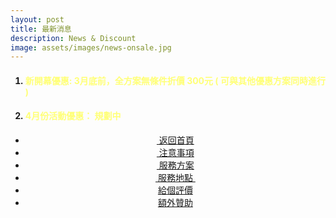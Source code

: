 ```yaml
---
layout: post
title: 最新消息
description: News & Discount
image: assets/images/news-onsale.jpg
---
```

<div class="box">
<ol>
	<h4><li><font color="#FFFF77">新開幕優惠: 3月底前，全方案無條件折價 300元 ( 可與其他優惠方案同時進行 )</font></li></h4>
	<h4><li><font color="#FFFF77">4月份活動優惠： 規劃中</font></li></h4>
</ol>
</div>


<!-- Main -->
<div class="content">
    <p style="text-transform: uppercase;"></p>
         <ul class="actions">
            <center>
                <div class="row 100% uniform">
                	<li><a href="{{site.basurl}}/" class="button special fa fa-home">&nbsp;返回首頁</a></li>
                	<li><a href="{{site.basurl}}/2018/01/08/precautions" class="button special fa fa-exclamation-triangle">&nbsp;注意事項</a></li>
                	<li><a href="{{site.basurl}}/2018/01/09/service" class="button special fa fa-file-text">&nbsp;服務方案</a></li>
                	<li><a href="{{site.basurl}}/2018/01/02/location" class="button special fa fa-location-arrow">&nbsp;服務地點&nbsp;</a></li>
                	<li><a href="{{site.basurl}}/2018/01/01/comments" class="button special icon fa-commenting">給個評價</a></li>
					<li><a href="{{site.basurl}}/2017/12/31/donate" class="button special icon fa-cc-visa">額外贊助</a></li>
                </div>
             </center>
        </ul>
</div>


